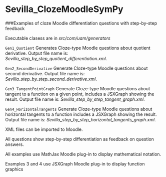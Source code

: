# Sevilla_ClozeMoodleSymPy

###Examples of cloze Moodle differentiation questions with step-by-step feedback

Executable clasess are in _src/com/uam/generators_

`Gen1_Quotient` Generates Cloze-type Moodle questions about quotient derivative. Output file name is: _Sevilla_step_by_step_quotient_differentiation.xml_.

`Gen2_SecondDerivative` Generate  Cloze-type Moodle questions about second derivative. Output file name is: _Sevilla_step_by_step_second_derivative.xml_.

`Gen3_TangentPointGraph` Generate  Cloze-type Moodle questions about tangent to a function on a given point, includes a JSXGraph showing the result. Output file name is: _Sevilla_step_by_step_tangent_graph.xml_. 

`Gen4_HorizontalTangents` Generate  Cloze-type Moodle questions about horizontal tangents to a function includes a JSXGraph showing the result. Output file name is: _Sevilla_step_by_step_horizontal_tangents_graph.xml_.

XML files can be imported to Moodle. 

All questions show step-by-step differentiation as feedback on question answers.

All examples use MathJax Moodle plug-in to display mathematical notation.

Examples 3 and 4 use JSXGraph Moodle plug-in to display function graphics 